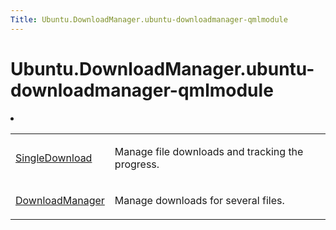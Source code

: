 ```yaml
---
Title: Ubuntu.DownloadManager.ubuntu-downloadmanager-qmlmodule
---
```


# Ubuntu.DownloadManager.ubuntu-downloadmanager-qmlmodule

<li id="buildversion">
</li>
<span class="subtitle"></span>
<!-- $$$Ubuntu.DownloadManager-description -->
<!-- @@@Ubuntu.DownloadManager -->
<table class="annotated">
<tr class="odd topAlign"><td class="tblName"><p><a href="Ubuntu.DownloadManager.SingleDownload.md">SingleDownload</a></p></td><td class="tblDescr"><p>Manage file downloads and tracking the progress.</p></td></tr>
<tr class="even topAlign"><td class="tblName"><p><a href="Ubuntu.DownloadManager.DownloadManager.md">DownloadManager</a></p></td><td class="tblDescr"><p>Manage downloads for several files.</p></td></tr>
</table>

